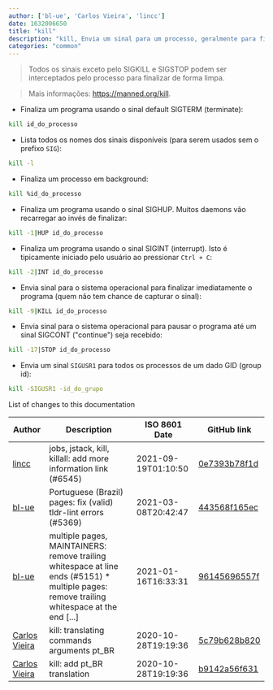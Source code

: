 ```yaml
---
author: ['bl-ue', 'Carlos Vieira', 'lincc']
date: 1632006650
title: "kill"
description: "kill, Envia um sinal para um processo, geralmente para finalizar o processo."
categories: "common"
---
```

> Todos os sinais exceto pelo SIGKILL e SIGSTOP podem ser interceptados pelo processo para finalizar de forma limpa.

> Mais informações: <https://manned.org/kill>.

- Finaliza um programa usando o sinal default SIGTERM (terminate):

```bash
kill id_do_processo
```

- Lista todos os nomes dos sinais disponíveis (para serem usados sem o prefixo `SIG`):

```bash
kill -l
```

- Finaliza um processo em background:

```bash
kill %id_do_processo
```

- Finaliza um programa usando o sinal SIGHUP. Muitos daemons vão recarregar ao invés de finalizar:

```bash
kill -1|HUP id_do_processo
```

- Finaliza um programa usando o sinal SIGINT (interrupt). Isto é tipicamente iniciado pelo usuário ao pressionar `Ctrl + C`:

```bash
kill -2|INT id_do_processo
```

- Envia sinal para o sistema operacional para finalizar imediatamente o programa (quem não tem chance de capturar o sinal):

```bash
kill -9|KILL id_do_processo
```

- Envia sinal para o sistema operacional para pausar o programa até um sinal SIGCONT ("continue") seja recebido:

```bash
kill -17|STOP id_do_processo
```

- Envia um sinal `SIGUSR1` para todos os processos de um dado GID (group id):

```bash
kill -SIGUSR1 -id_do_grupo
```
List of changes to this documentation


Author | Description | ISO 8601 Date | GitHub link
------|-----|-----|-----
[lincc](mailto:46962923+blueskyson@users.noreply.github.com) | jobs, jstack, kill, killall: add more information link (#6545) | 2021-09-19T01:10:50 | [0e7393b78f1d](https://github.com/tldr-pages/tldr/commit/0e7393b78f1db36b5dfb377b3062c6b551a69e58)
[bl-ue](mailto:54780737+bl-ue@users.noreply.github.com) | Portuguese (Brazil) pages: fix (valid) tldr-lint errors (#5369) | 2021-03-08T20:42:47 | [443568f165ec](https://github.com/tldr-pages/tldr/commit/443568f165eccbfa2521da66158f07e4e9d3bd7a)
[bl-ue](mailto:54780737+bl-ue@users.noreply.github.com) | multiple pages, MAINTAINERS: remove trailing whitespace at line ends (#5151) * multiple pages: remove trailing whitespace at the end [...] | 2021-01-16T16:33:31 | [96145696557f](https://github.com/tldr-pages/tldr/commit/96145696557f2ee2d55577cd8a617d5a1885d200)
[Carlos Vieira](mailto:edu.carlos.vieira@gmail.com) | kill: translating commands arguments pt_BR | 2020-10-28T19:19:36 | [5c79b628b820](https://github.com/tldr-pages/tldr/commit/5c79b628b82001cbbcfebb40fafab40281d25011)
[Carlos Vieira](mailto:edu.carlos.vieira@gmail.com) | kill: add pt_BR translation | 2020-10-28T19:19:36 | [b9142a56f631](https://github.com/tldr-pages/tldr/commit/b9142a56f6313f58ee7b1ef2ba14cacca6832c7f)


